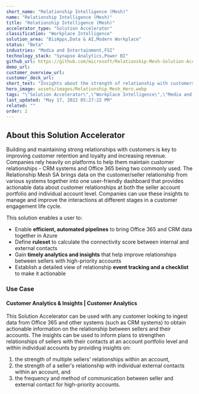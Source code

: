 ```yaml
---
short_name: "Relationship Intelligence (Mesh)"
name: "Relationship Intelligence (Mesh)"
title: "Relationship Intelligence (Mesh)"
accelerator_type: "Solution Accelerator"
classification: "Workplace Intelligence"
solution_area: "BizApps,Data & AI,Modern Workplace"
status: "Beta"
industries: "Media and Entertainment,FSI"
technology_stack: "Synapse Analytics,Power BI"
github_url: https://github.com/microsoft/Relationship-Mesh-Solution-Accelerator-with-MGDC-and-Azure-Synapse-Analytics
demo_url: 
customer_overview_url: 
customer_deck_url: 
short_text: "Insights about the strength of relationship with customers and their key contacts."
hero_image: assets/images/Relationship_Mesh_Hero.webp
tags: "\"Solution Accelerator\",\"Workplace Intelligence\",\"Media and Entertainment\",\"FSI\",\"Synapse Analytics\",\"Power BI\",\"BizApps\",\"Data & AI\",\"Modern Workplace\",\"Beta\""
last_updated: "May 17, 2022 05:27:22 PM"
related: ""
order: 2
---
```

## About this Solution Accelerator

Building and maintaining strong relationships with customers is key to improving customer retention and loyalty and increasing revenue.  Companies rely heavily on platforms to help them maintain customer relationships - CRM systems and Office 365 being two commonly used.  The Relationship Mesh SA brings data on the customer/seller relationship from various systems together into one user-friendly dashboard that provides actionable data about customer relationships at both the seller account portfolio and individual account level.  Companies can use these insights to manage and improve the interactions at different stages in a customer engagement life cycle.

This solution enables a user to:

* Enable **efficient, automated pipelines** to bring Office 365 and CRM data together in Azure
* Define **ruleset** to calculate the connectivity score between internal and external contacts
* Gain **timely analytics and insights** that help improve relationships between sellers with high-priority accounts
* Establish a detailed view of relationship **event tracking and a checklist** to make it actionable

### Use Case

#### Customer Analytics & Insights | Customer Analytics

This Solution Accelerator can be used with any customer looking to ingest data from Office 365 and other systems (such as CRM systems) to obtain actionable information on the relationship between sellers and their accounts.  The insights can be used to inform plans to strengthen relationships of sellers with their contacts at an account portfolio level and within individual accounts by providing insights on:

1. the strength of multiple sellers' relationships within an account,
2. the strength of a seller's relationship with individual external contacts within an account, and
3. the frequency and method of communication between seller and external contact for high-priority accounts.
